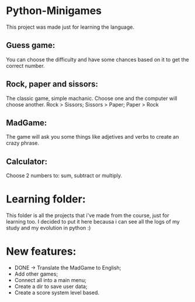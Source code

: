 # Python-Minigames
This project was made just for learning the language.
## Guess game:
You can choose the difficulty and have some chances based on it to get the correct number.
## Rock, paper and sissors:
The classic game, simple machanic. Choose one and the computer will choose another.
Rock > Sissors; Sissors > Paper; Paper > Rock
## MadGame:
The game will ask you some things like adjetives and verbs to create an crazy phrase.
## Calculator:
Choose 2 numbers to: sum, subtract or multiply.
# Learning folder:
This folder is all the projects that i've made from the course, just for learning too. I decided to put it here becausa i can see all the logs of my study and my evolution in python :)
# New features:
* DONE -> Translate the MadGame to English;
* Add other games;
* Connect all into a main menu;
* Create a dir to save user data;
* Create a score system level based.